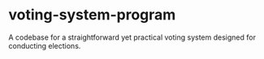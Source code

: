 # voting-system-program
A codebase for a straightforward yet practical voting system designed for conducting elections.

